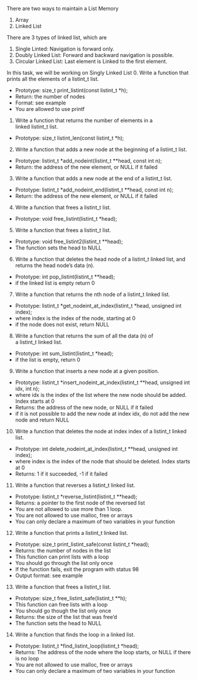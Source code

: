 There are two ways to maintain a List Memory
1. Array
2. Linked List

There are 3 types of linked list, which are 
1. Single Linted: Navigation is forward only.
2. Doubly Linked List: Forward and backward navigation is possible.
3. Circular Linked List: Last element is Linked to the first element.

In this task, we will be working on Singly Linked List
0. Write a function that prints all the elements of a listint_t list.
* Prototype: size_t print_listint(const listint_t *h);
* Return: the number of nodes
* Format: see example
* You are allowed to use printf

1. Write a function that returns the number of elements in a linked listint_t list.
* Prototype: size_t listint_len(const listint_t *h);

2. Write a function that adds a new node at the beginning of a listint_t list.
* Prototype: listint_t *add_nodeint(listint_t **head, const int n);
* Return: the address of the new element, or NULL if it failed

3. Write a function that adds a new node at the end of a listint_t list.
* Prototype: listint_t *add_nodeint_end(listint_t **head, const int n);
* Return: the address of the new element, or NULL if it failed

4. Write a function that frees a listint_t list.
* Prototype: void free_listint(listint_t *head);

5. Write a function that frees a listint_t list.
* Prototype: void free_listint2(listint_t **head);
* The function sets the head to NULL

6. Write a function that deletes the head node of a listint_t linked list, and returns the head node’s data (n).
* Prototype: int pop_listint(listint_t **head);
* if the linked list is empty return 0

7. Write a function that returns the nth node of a listint_t linked list.
* Prototype: listint_t *get_nodeint_at_index(listint_t *head, unsigned int index);
* where index is the index of the node, starting at 0
* if the node does not exist, return NULL

8. Write a function that returns the sum of all the data (n) of a listint_t linked list.
* Prototype: int sum_listint(listint_t *head);
* if the list is empty, return 0

9. Write a function that inserts a new node at a given position.
* Prototype: listint_t *insert_nodeint_at_index(listint_t **head, unsigned int idx, int n);
* where idx is the index of the list where the new node should be added. Index starts at 0
* Returns: the address of the new node, or NULL if it failed
* if it is not possible to add the new node at index idx, do not add the new node and return NULL

10. Write a function that deletes the node at index index of a listint_t linked list.
* Prototype: int delete_nodeint_at_index(listint_t **head, unsigned int index);
* where index is the index of the node that should be deleted. Index starts at 0
* Returns: 1 if it succeeded, -1 if it failed

11. Write a function that reverses a listint_t linked list.
* Prototype: listint_t *reverse_listint(listint_t **head);
* Returns: a pointer to the first node of the reversed list
* You are not allowed to use more than 1 loop.
* You are not allowed to use malloc, free or arrays
* You can only declare a maximum of two variables in your function

12. Write a function that prints a listint_t linked list.
* Prototype: size_t print_listint_safe(const listint_t *head);
* Returns: the number of nodes in the list
* This function can print lists with a loop
* You should go through the list only once
* If the function fails, exit the program with status 98
* Output format: see example

13. Write a function that frees a listint_t list.
* Prototype: size_t free_listint_safe(listint_t **h);
* This function can free lists with a loop
* You should go though the list only once
* Returns: the size of the list that was free’d
* The function sets the head to NULL

14. Write a function that finds the loop in a linked list.
* Prototype: listint_t *find_listint_loop(listint_t *head);
* Returns: The address of the node where the loop starts, or NULL if there is no loop
* You are not allowed to use malloc, free or arrays
* You can only declare a maximum of two variables in your function
